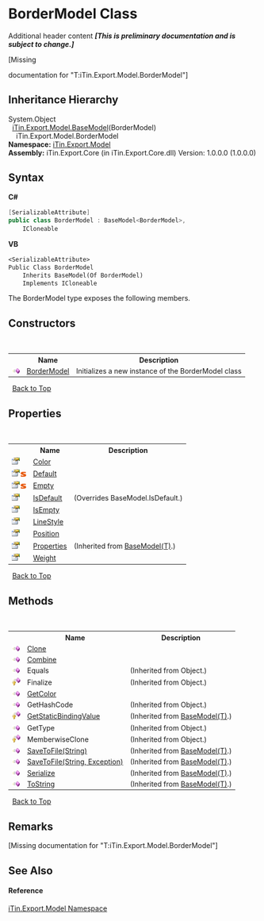 # BorderModel Class
Additional header content _**\[This is preliminary documentation and is subject to change.\]**_

\[Missing <summary> documentation for "T:iTin.Export.Model.BorderModel"\]


## Inheritance Hierarchy
System.Object<br />&nbsp;&nbsp;<a href="6632f561-4175-f1f2-939c-ac8b10159529">iTin.Export.Model.BaseModel</a>(BorderModel)<br />&nbsp;&nbsp;&nbsp;&nbsp;iTin.Export.Model.BorderModel<br />
**Namespace:**&nbsp;<a href="ef57ffcc-e95e-b212-5a46-9aa6f5a3511f">iTin.Export.Model</a><br />**Assembly:**&nbsp;iTin.Export.Core (in iTin.Export.Core.dll) Version: 1.0.0.0 (1.0.0.0)

## Syntax

**C#**<br />
``` C#
[SerializableAttribute]
public class BorderModel : BaseModel<BorderModel>, 
	ICloneable
```

**VB**<br />
``` VB
<SerializableAttribute>
Public Class BorderModel
	Inherits BaseModel(Of BorderModel)
	Implements ICloneable
```

The BorderModel type exposes the following members.


## Constructors
&nbsp;<table><tr><th></th><th>Name</th><th>Description</th></tr><tr><td>![Public method](media/pubmethod.gif "Public method")</td><td><a href="9ff3da87-4134-70a4-e4b8-95ebf5b883cf">BorderModel</a></td><td>
Initializes a new instance of the BorderModel class</td></tr></table>&nbsp;
<a href="#bordermodel-class">Back to Top</a>

## Properties
&nbsp;<table><tr><th></th><th>Name</th><th>Description</th></tr><tr><td>![Public property](media/pubproperty.gif "Public property")</td><td><a href="3e4c947a-8f5e-6b0c-6fc5-4021d562a884">Color</a></td><td /></tr><tr><td>![Public property](media/pubproperty.gif "Public property")![Static member](media/static.gif "Static member")</td><td><a href="e940e1fe-f129-5414-d3dc-c6e5b5c487d2">Default</a></td><td /></tr><tr><td>![Public property](media/pubproperty.gif "Public property")![Static member](media/static.gif "Static member")</td><td><a href="fc692b22-a572-ee25-dbbd-2db662adae01">Empty</a></td><td /></tr><tr><td>![Public property](media/pubproperty.gif "Public property")</td><td><a href="9ab40324-2102-85d8-a212-f8ce8334ccc2">IsDefault</a></td><td> (Overrides BaseModel.IsDefault.)</td></tr><tr><td>![Public property](media/pubproperty.gif "Public property")</td><td><a href="257fae28-e4cb-e5f8-4cb9-4e4e928c0deb">IsEmpty</a></td><td /></tr><tr><td>![Public property](media/pubproperty.gif "Public property")</td><td><a href="a76f835b-1927-226a-9d18-88de2c02518d">LineStyle</a></td><td /></tr><tr><td>![Public property](media/pubproperty.gif "Public property")</td><td><a href="ca344109-c7db-c1d6-2b23-6364948db436">Position</a></td><td /></tr><tr><td>![Public property](media/pubproperty.gif "Public property")</td><td><a href="7e88785e-5670-4515-defa-d3f60ae16111">Properties</a></td><td> (Inherited from <a href="6632f561-4175-f1f2-939c-ac8b10159529">BaseModel(T)</a>.)</td></tr><tr><td>![Public property](media/pubproperty.gif "Public property")</td><td><a href="28c7dada-0d3b-e125-c6ed-a7bded44712e">Weight</a></td><td /></tr></table>&nbsp;
<a href="#bordermodel-class">Back to Top</a>

## Methods
&nbsp;<table><tr><th></th><th>Name</th><th>Description</th></tr><tr><td>![Public method](media/pubmethod.gif "Public method")</td><td><a href="d290ae08-0673-2800-0b6e-81ee1fc72c7e">Clone</a></td><td /></tr><tr><td>![Public method](media/pubmethod.gif "Public method")</td><td><a href="2be2dfb2-02b4-90d6-8262-ef8a95bda2da">Combine</a></td><td /></tr><tr><td>![Public method](media/pubmethod.gif "Public method")</td><td>Equals</td><td> (Inherited from Object.)</td></tr><tr><td>![Protected method](media/protmethod.gif "Protected method")</td><td>Finalize</td><td> (Inherited from Object.)</td></tr><tr><td>![Public method](media/pubmethod.gif "Public method")</td><td><a href="80015829-dc72-c868-0867-9a0f7fc80794">GetColor</a></td><td /></tr><tr><td>![Public method](media/pubmethod.gif "Public method")</td><td>GetHashCode</td><td> (Inherited from Object.)</td></tr><tr><td>![Protected method](media/protmethod.gif "Protected method")</td><td><a href="4253f171-71af-35d6-e1b1-47af647eb205">GetStaticBindingValue</a></td><td> (Inherited from <a href="6632f561-4175-f1f2-939c-ac8b10159529">BaseModel(T)</a>.)</td></tr><tr><td>![Public method](media/pubmethod.gif "Public method")</td><td>GetType</td><td> (Inherited from Object.)</td></tr><tr><td>![Protected method](media/protmethod.gif "Protected method")</td><td>MemberwiseClone</td><td> (Inherited from Object.)</td></tr><tr><td>![Public method](media/pubmethod.gif "Public method")</td><td><a href="60537b6c-f261-e08e-2eee-1007e9760316">SaveToFile(String)</a></td><td> (Inherited from <a href="6632f561-4175-f1f2-939c-ac8b10159529">BaseModel(T)</a>.)</td></tr><tr><td>![Public method](media/pubmethod.gif "Public method")</td><td><a href="81bbc161-83e1-ff91-7904-4b6a5260f76c">SaveToFile(String, Exception)</a></td><td> (Inherited from <a href="6632f561-4175-f1f2-939c-ac8b10159529">BaseModel(T)</a>.)</td></tr><tr><td>![Public method](media/pubmethod.gif "Public method")</td><td><a href="d84fa1d2-692a-9e10-e839-60da45d50f19">Serialize</a></td><td> (Inherited from <a href="6632f561-4175-f1f2-939c-ac8b10159529">BaseModel(T)</a>.)</td></tr><tr><td>![Public method](media/pubmethod.gif "Public method")</td><td><a href="79c32584-b2b0-b6ca-0ade-5f0708e1a9b7">ToString</a></td><td> (Inherited from <a href="6632f561-4175-f1f2-939c-ac8b10159529">BaseModel(T)</a>.)</td></tr></table>&nbsp;
<a href="#bordermodel-class">Back to Top</a>

## Remarks
\[Missing <remarks> documentation for "T:iTin.Export.Model.BorderModel"\]

## See Also


#### Reference
<a href="ef57ffcc-e95e-b212-5a46-9aa6f5a3511f">iTin.Export.Model Namespace</a><br />
